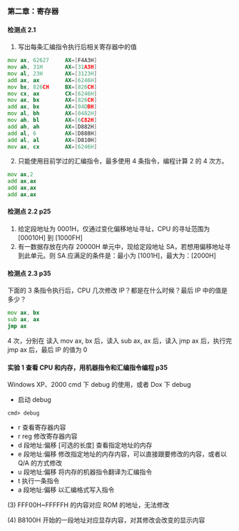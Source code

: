 ### 第二章：寄存器

#### 检测点 2.1

1. 写出每条汇编指令执行后相关寄存器中的值

```asm
mov ax, 62627     AX=[F4A3H]
mov ah, 31H       AX=[31A3H]
mov al, 23H       AX=[3123H]
add ax, ax        AX=[6246H]
mov bx, 826CH     BX=[826CH]
mov cx, ax        CX=[6246H]
mov ax, bx        AX=[826CH]
add ax, bx        AX=[04DBH]
mov al, bh        AX=[0482H]
mov ah, bl        AX=[6C82H]
add ah, ah        AX=[D882H]
add al, 6         AX=[D888H]
add al, al        AX=[D810H]
mov ax, cx        AX=[6246H]
```

2. 只能使用目前学过的汇编指令，最多使用 4 条指令，编程计算 2 的 4 次方。

```asm
mov ax,2
add ax,ax
add ax,ax
add ax,ax
```

#### 检测点 2.2 p25

1. 给定段地址为 0001H，仅通过变化偏移地址寻址，CPU 的寻址范围为 [00010H] 到 [1000FH]
2. 有一数据存放在内存 20000H 单元中，现给定段地址 SA，若想用偏移地址寻到此单元。则 SA 应满足的条件是：最小为 [1001H]，最大为：[2000H]

#### 检测点 2.3 p35

下面的 3 条指令执行后，CPU 几次修改 IP？都是在什么时候？最后 IP 中的值是多少？

```asm
mov ax, bx
sub ax, ax
jmp ax
```

4 次，分别在 读入 mov ax, bx 后，读入 sub ax, ax 后，读入 jmp ax 后，执行完 jmp ax 后，最后 IP 的值为 0

#### 实验 1 查看 CPU 和内存，用机器指令和汇编指令编程 p35

Windows XP、2000 cmd 下 debug 的使用，或者 Dox 下 debug

* 启动 debug
```
cmd> debug
```
* r 查看寄存器内容
* r reg 修改寄存器内容
* d 段地址:偏移 [可选的长度] 查看指定地址的内存
* e 段地址:偏移 修改指定地址的内存内容，可以直接跟要修改的内容，或者以 Q/A 的方式修改
* u 段地址:偏移 将内存的机器指令翻译为汇编指令
* t 执行一条指令
* a 段地址:偏移 以汇编格式写入指令

(3) FFF00H~FFFFFH 的内容对应 ROM 的地址，无法修改

(4) B8100H 开始的一段地址对应显存内容，对其修改会改变的显示内容
